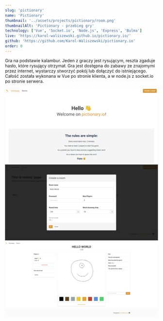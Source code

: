 ```yaml
---
slug: 'pictionary'
name: 'Pictionary'
thumbnail: '../assets/projects/pictionary/room.png'
thumbnailAlt: 'Pictionary - przebieg gry'
technology: ['Vue', 'Socket.io', 'Node.js', 'Express', 'Bulma']
live: 'https://karol-waliszewski.github.io/pictionary.io/'
github: 'https://github.com/Karol-Waliszewski/pictionary.io'
order: 0
---
```


Gra na podstawie kalambur. Jeden z graczy jest rysującym, reszta zgaduje hasło, które rysujący otrzymał. Gra jest dostępna do zabawy ze znajomymi przez internet, wystarczy stworzyć pokój lub dołączyć do istniejącego. Całość została wykonana w Vue po stronie klienta, a w node.js z socket.io po stronie serwera.

![Strona główna](../assets/projects/pictionary/home.png)
![Tworzenie pokoju](../assets/projects/pictionary/modal.png)
![Przebieg gry](../assets/projects/pictionary/room.png)